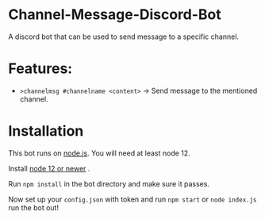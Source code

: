 # Channel-Message-Discord-Bot
A discord bot that can be used to send message to a specific channel.
# Features:
- `>channelmsg #channelname <content>` -> Send message to the mentioned channel.
# Installation

This bot runs on [node.js](https://nodejs.org). You will need at least node 12.

Install [node 12 or newer]((https://nodejs.org/en/download/)) .

Run `npm install` in the bot directory and make sure it passes.

Now set up your `config.json` with token and run `npm start` or `node index.js` run the bot out!
